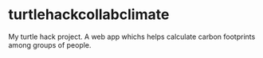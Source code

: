 # turtlehackcollabclimate
My turtle hack project. A web app whichs helps calculate carbon footprints among groups of people.
